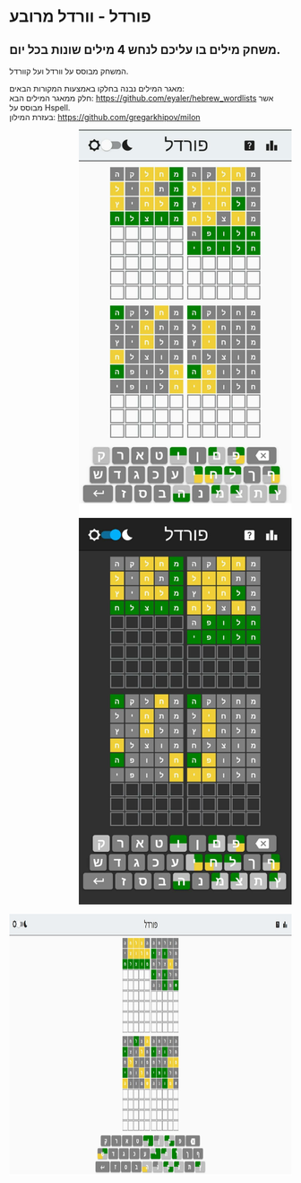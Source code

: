 #  פורדל - וורדל מרובע
## משחק מילים בו עליכם לנחש 4 מילים שונות בכל יום.

המשחק מבוסס על וורדל ועל קוורדל.

מאגר המילים נבנה בחלקו באמצעות המקורות הבאים:
<br>
חלק ממאגר המילים הבא:
https://github.com/eyaler/hebrew_wordlists
אשר מבוסס על Hspell. <br>
בעזרת המילון:
https://github.com/gregarkhipov/milon

<p align="right">
 <img src ="https://github.com/AlonSchwartz/fourdle/blob/master/gameScreen2.jpeg?raw=true" width="380" height="689" />
<img src ="https://github.com/AlonSchwartz/fourdle/blob/master/gameScreen3.jpeg?raw=true" width="380" height="689" />
</p>
<p align="right">
<img src ="https://github.com/AlonSchwartz/fourdle/blob/master/gameScreen.jpg?raw=true" width="960" height="466" />
</p>


